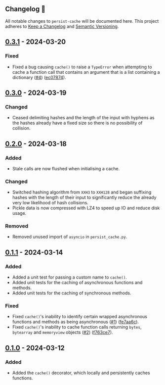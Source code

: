 ## Changelog 🔄
All notable changes to `persist-cache` will be documented here. This project adheres to [Keep a Changelog](https://keepachangelog.com/en/1.1.0/) and [Semantic Versioning](https://semver.org/spec/v2.0.0.html).

## [0.3.1] - 2024-03-20
### Fixed
- Fixed a bug causing `cache()` to raise a `TypeError` when attempting to cache a function call that contains an argument that is a list containing a dictionary ([#4](https://github.com/umarbutler/persist-cache/issues/4)) ([ec07874](https://github.com/umarbutler/persist-cache/commit/ec07874)).

## [0.3.0] - 2024-03-19
### Changed
- Ceased delimiting hashes and the length of the input with hyphens as the hashes already have a fixed size so there is no possibility of collision.

## [0.2.0] - 2024-03-18
### Added
- Stale calls are now flushed when initialising a cache.

### Changed
- Switched hashing algorithm from `XXH3` to `XXH128` and began suffixing hashes with the length of their input to significantly reduce the already very low likelihood of hash collisions.
- Pickle data is now compressed with LZ4 to speed up IO and reduce disk usage.

### Removed
- Removed unused import of `asyncio` in `persist_cache.py`.

## [0.1.1] - 2024-03-14
### Added
- Added a unit test for passing a custom name to `cache()`.
- Added unit tests for the caching of asynchronous functions and methods.
- Added unit tests for the caching of synchronous methods.

### Fixed
- Fixed `cache()`'s inability to identify certain wrapped asynchronous functions and methods as being asynchronous ([#1](https://github.com/umarbutler/persist-cache/issues/1)) ([fe7aa6c](https://github.com/umarbutler/persist-cache/commit/fe7aa6ccd2f7fbeebaa53e4c1cc0230f6ef35cb4)).
- Fixed `cache()`'s inability to cache function calls returning `bytes`, `bytearray` and `memoryview` objects ([#2](https://github.com/umarbutler/persist-cache/issues/2)) ([f763ce7](https://github.com/umarbutler/persist-cache/commit/f763ce7040c8048112dc93b59991bbcf943cc33a)).

## [0.1.0] - 2024-03-12
### Added
- Added the `cache()` decorator, which locally and persistently caches functions.

[0.3.1]: https://github.com/umarbutler/persist-cache/compare/v0.3.0...v0.3.1
[0.3.0]: https://github.com/umarbutler/persist-cache/compare/v0.2.0...v0.3.0
[0.2.0]: https://github.com/umarbutler/persist-cache/compare/v0.1.1...v0.2.0
[0.1.1]: https://github.com/umarbutler/persist-cache/compare/v0.1.0...v0.1.1
[0.1.0]: https://github.com/umarbutler/persist-cache/releases/tag/v0.1.0